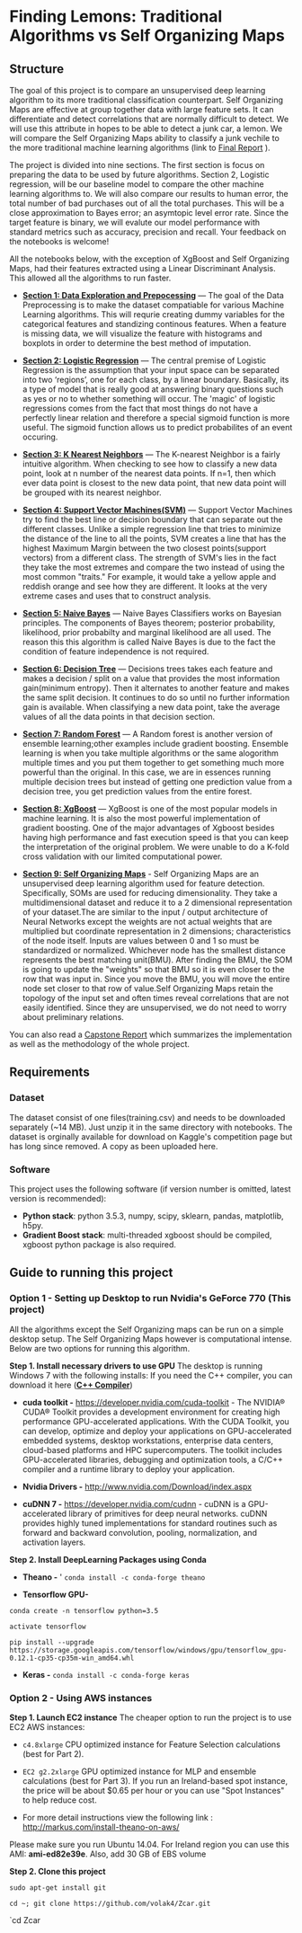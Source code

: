# Finding Lemons: Traditional Algorithms vs Self Organizing Maps 

## Structure

The goal of this project is to compare an unsupervised deep learning algorithm to its more traditional classification counterpart. Self Organizing Maps are effective at group together data with large feature sets. It can differentiate and detect correlations that are normally difficult to detect. We will use this attribute in hopes to be able to detect a junk car, a lemon. We will compare the Self Organizing Maps ability to classify a junk vechile to the more traditional machine learning algorithms (link to [Final Report](report.pdf) ).

The project is divided into nine sections. The first section is focus on preparing the data to be used by future algorithms. Section 2, Logistic regression, will be our baseline model to compare the other machine learning algorithms to. We will also compare our results to human error, the total number of bad purchases out of all the total purchases. This will be a close approximation to Bayes error; an asymtopic level error rate. Since the target feature is binary, we will evalute our model performance with standard metrics such as accuracy, precision and recall. Your feedback on the notebooks is welcome!

All the notebooks below, with the exception of XgBoost and Self Organizing Maps, had their features extracted using a Linear Discriminant Analysis. This allowed all the algorithms to run faster. 


* **[Section 1: Data Exploration and Prepocessing](Section1_DataExplorationPreProcessing.ipynb)** — The goal of the Data Preprocessing is to make the dataset compatiable for various Machine Learning algorithms. This will requrie creating dummy variables for the categorical features and standizing continous features. When a feature is missing data, we will visualize the feature with histograms and boxplots in order to determine the best method of imputation.


* **[Section 2: Logistic Regression](Section2_LogisticRegression.ipynb)** — The central premise of Logistic Regression is the assumption that your input space can be separated into two ‘regions’, one for each class, by a linear boundary. Basically, its a type of model that is really good at answering binary questions such as yes or no to whether something will occur. The 'magic' of logistic regressions comes from the fact that most things do not have a perfectly linear relation and therefore a special sigmoid function is more useful. The sigmoid function allows us to predict probabilites of an event occuring.


* **[Section 3: K Nearest Neighbors](Section3_KNearestNeighbors.ipynb)** — The K-nearest Neighbor is a fairly intuitive algorithm. When checking to see how to classify a new data point, look at n number of the nearest data points. If n=1, then which ever data point is closest to the new data point, that new data point will be grouped with its nearest neighbor.


* **[Section 4: Support Vector Machines(SVM)](Section4_SupportVectorMachines.ipynb)** — Support Vector Machines try to find the best line or decision boundary that can separate out the different classes. Unlike a simple regression line that tries to minimize the distance of the line to all the points, SVM creates a line that has the highest Maximum Margin between the two closest points(support vectors) from a different class. The strength of SVM's lies in the fact they take the most extremes and compare the two instead of using the most common "traits." For example, it would take a yellow apple and reddish orange and see how they are different. It looks at the very extreme cases and uses that to construct analysis.  


* **[Section 5: Naive Bayes](Section5_NaiveBayes.ipynb)** — Naive Bayes Classifiers works on Bayesian principles. The components of Bayes theorem; posterior probability, likelihood, prior probabilty and marginal likelihood are all used. The reason this this algorithm is called Naive Bayes is due to the fact the condition of feature independence is not required. 


* **[Section 6: Decision Tree](Section6_DecisionTree.ipynb)** — Decisions trees takes each feature and makes a decision / split on a value that provides the most information gain(minimum entropy). Then it alternates to another feature and makes the same split decision. It continues to do so until no further information gain is available. When classifying a new data point, take the average values of all the data points in that decision section. 


* **[Section 7: Random Forest](Section7_RandomForest.ipynb)** — A Random forest is another version of ensemble learning;other examples include gradient boosting. Ensemble learning is when you take multiple algorithms or the same alogorithm multiple times and you put them together to get something much more powerful than the original. In this case, we are in essences running multiple decision trees but instead of getting one prediction value from a decision tree, you get prediction values from the entire forest.  

* **[Section 8: XgBoost](Section8_XGBoost.ipynb)** — XgBoost is one of the most popular models in machine learning. It is also the most powerful implementation of gradient boosting. One of the major advantages of Xgboost besides having high performance and fast execution speed is that you can keep the interpretation of the original problem.  We were unable to do a K-fold cross validation  with our limited computational power.

* **[Section 9: Self Organizing Maps](Section9_SelfOrganizingMaps.ipynb)** - Self Organizing Maps are an unsupervised deep learning algorithm used for feature detection. Specifically, SOMs are used for reducing dimensionality. They take a multidimensional dataset and reduce it to a 2 dimensional representation of your dataset.The are similar to the input / output architecture of Neural Networks except the weights are not actual weights that are multiplied but coordinate representation in 2 dimensions; characteristics of the node itself. Inputs are values between 0 and 1 so must be standardized or normalized. Whichever node has the smallest distance represents the best matching unit(BMU). After finding the BMU, the SOM is going to update the "weights" so that BMU so it is even closer to the row that was input in. Since you move the BMU, you will move the entire node set closer to that row of value.Self Organizing Maps retain the topology of the input set and often times reveal correlations that are not easily identified. Since they are unsupervised, we do not need to worry about preliminary relations.







You can also read a [Capstone Report](report.pdf) which summarizes the implementation as well as the methodology of the whole project.



## Requirements

### Dataset

The dataset consist of one files(training.csv) and needs to be downloaded separately (~14 MB). Just unzip it in the same directory with notebooks. The dataset is orginally available for download on Kaggle's competition page but has long since removed. A copy as been uploaded here. 


### Software

This project uses the following software (if version number is omitted, latest version is recommended):


* **Python stack**: python 3.5.3, numpy, scipy, sklearn, pandas, matplotlib, h5py.
* **Gradient Boost stack**: multi-threaded xgboost should be compiled, xgboost python package is also required.


## Guide to running this project

### Option 1 - Setting up Desktop to run  Nvidia's GeForce 770 (This project)

All the algorithms except the Self Organizing maps can be run on a simple desktop setup. The Self Organizing Maps however is computational intense. Below are two options for running this algorithm. 

**Step 1. Install necessary drivers to use GPU**
The desktop is running Windows 7 with the following installs:
If you need the C++ compiler, you can download it here (**[C++ Compiler](http://landinghub.visualstudio.com/visual-cpp-build-tools)**) 

* **cuda toolkit -** https://developer.nvidia.com/cuda-toolkit -  The NVIDIA® CUDA® Toolkit provides a development environment for creating high performance GPU-accelerated applications. With the CUDA Toolkit, you can develop, optimize and deploy your applications on GPU-accelerated embedded systems, desktop workstations, enterprise data centers, cloud-based platforms and HPC supercomputers. The toolkit includes GPU-accelerated libraries, debugging and optimization tools, a C/C++ compiler and a runtime library to deploy your application.

* **Nvidia Drivers -** http://www.nvidia.com/Download/index.aspx

* **cuDNN 7 -** https://developer.nvidia.com/cudnn - cuDNN is a GPU-accelerated library of primitives for deep neural networks. cuDNN provides highly tuned implementations for standard routines such as forward and backward convolution, pooling, normalization, and activation layers.

**Step 2. Install DeepLearning Packages using Conda**
* **Theano -** ' `conda install -c conda-forge theano`

* **Tensorflow GPU-** 

 `conda create -n tensorflow python=3.5`
 
 `activate tensorflow`
 
 `pip install --upgrade https://storage.googleapis.com/tensorflow/windows/gpu/tensorflow_gpu-0.12.1-cp35-cp35m-win_amd64.whl`


* **Keras -** `conda install -c conda-forge keras`

### Option 2 - Using AWS instances

**Step 1. Launch EC2 instance**
The cheaper option to run the project is to use EC2 AWS instances:

* `c4.8xlarge` CPU optimized instance for Feature Selection calculations (best for Part 2).
* `EC2 g2.2xlarge` GPU optimized instance for MLP and ensemble calculations (best for Part 3). If you run an Ireland-based spot instance, the price will be about $0.65 per hour or you can use "Spot Instances" to help reduce cost.

* For more detail instructions view the following link : http://markus.com/install-theano-on-aws/

Please make sure you run Ubuntu 14.04. For Ireland region you can use this AMI: **ami-ed82e39e**. Also, add 30 GB of EBS volume 

**Step 2. Clone this project**

`sudo apt-get install git`

`cd ~; git clone https://github.com/volak4/Zcar.git`

`cd Zcar
